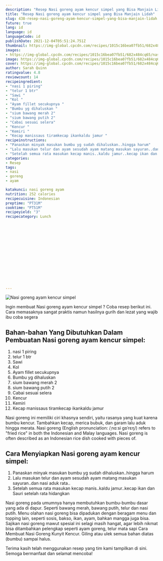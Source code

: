 ```yaml
---
description: "Resep Nasi goreng ayam kencur simpel yang Bisa Manjain Lidah"
title: "Resep Nasi goreng ayam kencur simpel yang Bisa Manjain Lidah"
slug: 438-resep-nasi-goreng-ayam-kencur-simpel-yang-bisa-manjain-lidah
future: true
lang: id
language: id
languageCode: id
publishDate: 2021-12-04T05:51:24.751Z 
thumbnail: https://img-global.cpcdn.com/recipes/1015c16bea07fb51/682x484cq65/nasi-goreng-ayam-kencur-simpel-foto-resep-utama.png
images:
- https://img-global.cpcdn.com/recipes/1015c16bea07fb51/682x484cq65/nasi-goreng-ayam-kencur-simpel-foto-resep-utama.png
image: https://img-global.cpcdn.com/recipes/1015c16bea07fb51/682x484cq65/nasi-goreng-ayam-kencur-simpel-foto-resep-utama.png
cover: https://img-global.cpcdn.com/recipes/1015c16bea07fb51/682x484cq65/nasi-goreng-ayam-kencur-simpel-foto-resep-utama.png
author: Sarah Quinn
ratingvalue: 4.8
reviewcount: 14
recipeingredient:
- "nasi 1 piring"
- "telur 1 btr"
- "Sawi "
- "Kol "
- "Ayam fillet secukupnya "
- "Bumbu yg dihaluskan "
- "sium bawang merah 2"
- "sium bawang putih 2"
- "Cabai sesuai selera"
- "Kencur "
- "Kemiri "
- "Kecap manissaus tiramkecap ikankaldu jamur "
recipeinstructions:
- "Panaskan minyak masukan bumbu yg sudah dihaluskan..hingga harum"
- "Lalu masukan telur dan ayam sesudah ayam matang masukan sayuran..dan nasi aduk rata.."
- "Setelah semua rata masukan kecap manis..kaldu jamur..kecap ikan dan Sauri setelah rata hidangkan"
categories:
- Resep
tags:
- nasi
- goreng
- ayam

katakunci: nasi goreng ayam 
nutrition: 252 calories
recipecuisine: Indonesian
preptime: "PT31M"
cooktime: "PT51M"
recipeyield: "3"
recipecategory: Lunch


     
    
    
    
    
    
    
    
    
    
    
      
    
---
```



![Nasi goreng ayam kencur simpel](https://img-global.cpcdn.com/recipes/1015c16bea07fb51/682x484cq65/nasi-goreng-ayam-kencur-simpel-foto-resep-utama.png)

Ingin membuat Nasi goreng ayam kencur simpel ? Coba resep berikut ini. Cara memasaknya sangat praktis namun hasilnya gurih dan lezat yang wajib ibu coba segera

<!--inarticleads1-->

## Bahan-bahan Yang Dibutuhkan Dalam Pembuatan Nasi goreng ayam kencur simpel:

1. nasi 1 piring
1. telur 1 btr
1. Sawi 
1. Kol 
1. Ayam fillet secukupnya 
1. Bumbu yg dihaluskan 
1. sium bawang merah 2
1. sium bawang putih 2
1. Cabai sesuai selera
1. Kencur 
1. Kemiri 
1. Kecap manissaus tiramkecap ikankaldu jamur 

Nasi goreng ini memiliki ciri khasnya sendiri, yaitu rasanya yang kuat karena bumbu kencur. Tambahkan kecap, merica bubuk, dan garam lalu aduk hingga merata. Nasi goreng (English pronunciation: /ˌnɑːsi ɡɒˈrɛŋ/) refers to &#34;fried rice&#34; in both the Indonesian and Malay languages. Nasi goreng is often described as an Indonesian rice dish cooked with pieces of. 

<!--inarticleads2-->

## Cara Menyiapkan Nasi goreng ayam kencur simpel:

1. Panaskan minyak masukan bumbu yg sudah dihaluskan..hingga harum
1. Lalu masukan telur dan ayam sesudah ayam matang masukan sayuran..dan nasi aduk rata..
1. Setelah semua rata masukan kecap manis..kaldu jamur..kecap ikan dan Sauri setelah rata hidangkan


Nasi goreng pada umumnya hanya membutuhkan bumbu-bumbu dasar yang ada di dapur. Seperti bawang merah, bawang putih, telur dan nasi putih. Menu olahan nasi goreng bisa dipadukan dengan beragam menu dan topping lain, seperti sosis, bakso, ikan, ayam, bahkan mangga juga bisa. Sajikan nasi goreng mawut spesial ini selagi masih hangat, agar lebih nikmat bisa ditambahkan pelengkap seperti ayam goreng, telur mata sapi Cara Membuat Nasi Goreng Kunyit Kencur. Giling atau ulek semua bahan diatas (bumbu) sampai halus. 

Terima kasih telah menggunakan resep yang tim kami tampilkan di sini. Semoga bermanfaat dan selamat mencoba!

